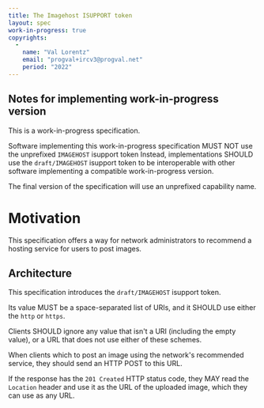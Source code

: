 ```yaml
---
title: The Imagehost ISUPPORT token
layout: spec
work-in-progress: true
copyrights:
  -
    name: "Val Lorentz"
    email: "progval+ircv3@progval.net"
    period: "2022"
---
```


## Notes for implementing work-in-progress version

This is a work-in-progress specification.

Software implementing this work-in-progress specification MUST NOT use
the unprefixed `IMAGEHOST` isupport token
Instead, implementations SHOULD use the `draft/IMAGEHOST`
isupport token to be interoperable with other software implementing
a compatible work-in-progress version.

The final version of the specification will use an unprefixed capability name.

# Motivation

This specification offers a way for network administrators to recommend
a hosting service for users to post images.

## Architecture

This specification introduces the `draft/IMAGEHOST` isupport token.

Its value MUST be a space-separated list of URIs, and it SHOULD use either the `http` or `https`.

Clients SHOULD ignore any value that isn't a URI (including the empty value),
or a URL that does not use either of these schemes.

When clients which to post an image using the network's recommended service,
they should send an HTTP POST to this URL.

If the response has the `201 Created` HTTP status code, they MAY read the `Location` header and use it as the URL of the uploaded image, which they can use as any URL.

